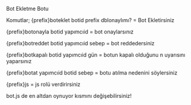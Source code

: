 Bot Ekletme Botu

Komutlar;
{prefix}boteklet botid prefix dblonaylımı? = Bot Ekletirsiniz

{prefix}botonayla botid yapımcıid = bot onaylarsınız

{prefix}botreddet botid yapımcıid sebep = bot reddedersiniz

{prefix}botkapalı botid yapımcıid gün = botun kapalı olduğunu n uyarısını yaparsınız

{prefix}botat yapımcıid botid sebep = botu atılma nedenini söylersiniz

{prefix}js = js rolü verdirirsiniz

bot.js de en altdan oynuyor kısmını değişebilirsiniz!